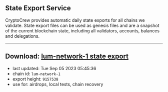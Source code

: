 ## State Export Service
CryptoCrew provides automatic daily state exports for all chains we validate. State export files can be used as genesis files and are a snapshot of the current blockchain state, including all validators, accounts, balances and delegations.

---
**Download: [lum-network-1 state export](https://dl.ccvalidators.com/SERVICE/lumnetwork/lum-network-1_export_9157538.json)**
---

- last updated: Tue Sep 05 2023 05:45:36
- chain id: `lum-network-1`
- export height: `9157538`
- use for: airdrops, local tests, chain recovery
